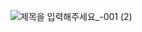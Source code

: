![제목을 입력해주세요_-001 (2)](https://github.com/user-attachments/assets/6a2916e7-4a2e-43a9-8466-4c48154faefc)
